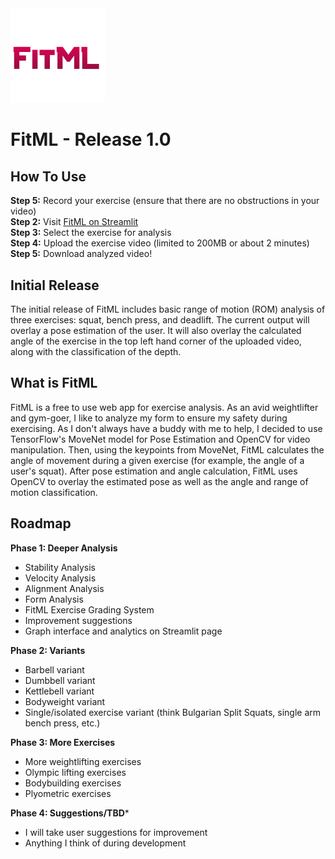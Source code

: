 <img src="https://github.com/elijahmclaughlin/fitml_published/blob/main/fitml.png" alt="Alt Text" style="width:30%; height:auto;">

# FitML - Release 1.0

## How To Use  
**Step 5:** Record your exercise (ensure that there are no obstructions in your video)  
**Step 2:** Visit [FitML on Streamlit](https://fitmlpublished-sstapfypi8uyjkcmqurcim.streamlit.app/)  
**Step 3:** Select the exercise for analysis  
**Step 4:** Upload the exercise video (limited to 200MB or about 2 minutes)  
**Step 5:** Download analyzed video!  

## Initial Release
The initial release of FitML includes basic range of motion (ROM) analysis of three exercises: squat, bench press, and deadlift. The current output will overlay a pose estimation of the user. It will also overlay the calculated angle of the exercise in the top left hand corner of the uploaded video, along with the classification of the depth.

## What is FitML
FitML is a free to use web app for exercise analysis. As an avid weightlifter and gym-goer, I like to analyze my form to ensure my safety during exercising. As I don't always have a buddy with me to help, I decided to use TensorFlow's MoveNet model for Pose Estimation and OpenCV for video manipulation. Then, using the keypoints from MoveNet, FitML calculates the angle of movement during a given exercise (for example, the angle of a user's squat). After pose estimation and angle calculation, FitML uses OpenCV to overlay the estimated pose as well as the angle and range of motion classification. 

## Roadmap
**Phase 1: Deeper Analysis**
- Stability Analysis
- Velocity Analysis
- Alignment Analysis
- Form Analysis
- FitML Exercise Grading System
- Improvement suggestions
- Graph interface and analytics on Streamlit page

**Phase 2: Variants**
- Barbell variant
- Dumbbell variant
- Kettlebell variant
- Bodyweight variant
- Single/isolated exercise variant (think Bulgarian Split Squats, single arm bench press, etc.)

**Phase 3: More Exercises**
- More weightlifting exercises
- Olympic lifting exercises
- Bodybuilding exercises
- Plyometric exercises

**Phase 4: Suggestions/TBD***
- I will take user suggestions for improvement
- Anything I think of during development
